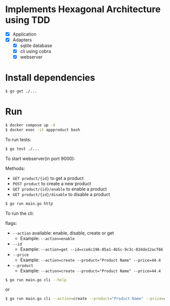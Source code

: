 # Implements Hexagonal Architecture using TDD

- [x] Application
- [x] Adapters
    - [x] sqlite database
    - [x] cli using cobra
    - [x] webserver

# Install dependencies

```bash
$ go get ./...
```

# Run

```bash
$ docker compose up -d
$ docker exec -it appproduct bash
```

To run tests:

```bash
$ go test ./...
```

To start webserver(in port 9000):

Methods:

- `GET product/{id}` to get a product
- `POST product` to create a new product
- `GET product/{id}/enable` to enable a product
- `GET product/{id}/disable` to disable a product

```bash
$ go run main.go http
```

To run the cli:

flags:

- `--action` available: enable, disable, create or get
    - Example: `--action=enable`
- `--id`
    - Example: `--action=get --id=cce6c196-05a1-4b5c-9c3c-02dde12acf66`
- `--price`
    - Example: `--action=create --product="Product Name" --price=44.4`
- `--product`
    - Example: `--action=create --product="Product Name" --price=44.4`

```bash
$ go run main.go cli --help
```

or

```bash
$ go run main.go cli --action=create --product="Product Name" --price=44.4
```
